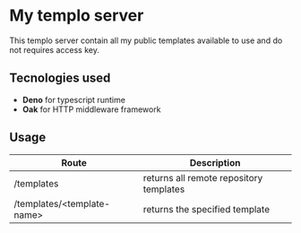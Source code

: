 # My templo server
This templo server contain all my public templates available to use and do not requires access key.

## Tecnologies used
- **Deno** for typescript runtime
- **Oak** for HTTP middleware framework

## Usage

Route | Description |
-----------|--------|
/templates  | returns all remote repository templates
/templates/&lt;template-name&gt; | returns the specified template